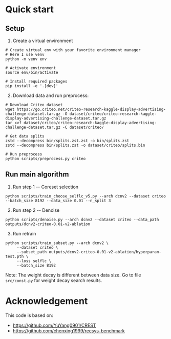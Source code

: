 # Quick start

## Setup

1. Create a virtual environment

```shell
# Create virtual env with your favorite environment manager
# Here I use venv
python -m venv env

# Activate environment
source env/bin/activate

# Install required packages
pip install -e '.[dev]'
```

2. Download data and run preprocess:

```shell
# Download Criteo dataset
wget https://go.criteo.net/criteo-research-kaggle-display-advertising-challenge-dataset.tar.gz -O dataset/criteo/criteo-research-kaggle-display-advertising-challenge-dataset.tar.gz
tar xvf dataset/criteo/criteo-research-kaggle-display-advertising-challenge-dataset.tar.gz -C dataset/criteo/

# Get data splits
zstd --decompress bin/splits.zst.zst -o bin/splits.zst
zstd --decompress bin/splits.zst -o dataset/criteo/splits.bin

# Run preprocess
python scripts/preprocess.py criteo
```

## Run main algorithm

1. Run step 1 -- Coreset selection

```shell
python scripts/train_choose_selflc_v5.py --arch dcnv2 --dataset criteo --batch_size 8192 --data_size 0.01 --n_split 3
```

2. Run step 2 -- Denoise

```shell
python scripts/denoise.py --arch dcnv2 --dataset criteo --data_path outputs/dcnv2-criteo-0.01-v2-ablation
```

3. Run retrain

```shell
python scripts/train_subset.py --arch dcnv2 \
     --dataset criteo \
     --subset_path outputs/dcnv2-criteo-0.01-v2-ablation/hyperparam-test.pth \
     --loss selflc \
     --batch_size 8192
```

Note: The weight decay is different between data size.
Go to file `src/const.py` for weight decay search results.

# Acknowledgement

This code is based on:

- https://github.com/YuYang0901/CREST
- https://github.com/chenxing1999/recsys-benchmark
